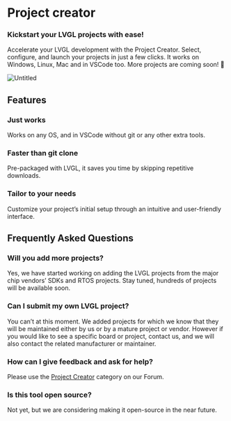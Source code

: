 # Project creator

### Kickstart your LVGL projects with ease!

Accelerate your LVGL development with the Project Creator. Select, configure, and launch your projects in just a few clicks. It works on Windows, Linux, Mac and in VSCode too. More projects are coming soon! 🚀

![Untitled](https://github.com/user-attachments/assets/84871ddb-d096-4f69-a587-63a672bd7658)


## Features
### Just works
Works on any OS, and in VSCode without git or any other extra tools.

### Faster than git clone
Pre-packaged with LVGL, it saves you time by skipping repetitive downloads.


### Tailor to your needs
Customize your project’s initial setup through an intuitive and user-friendly interface.

## Frequently Asked Questions

### Will you add more projects?
Yes, we have started working on adding the LVGL projects from the major chip vendors’ SDKs and RTOS projects. Stay tuned, hundreds of projects will be available soon.

###  Can I submit my own LVGL project?
You can’t at this moment. We added projects for which we know that they will be maintained either by us or by a mature project or vendor. However if you would like to see a specific board or project, contact us, and we will also contact the related manufacturer or maintainer.

### How can I give feedback and ask for help?
Please use the [Project Creator](https://forum.lvgl.io/c/project-creator) category on our Forum.

### Is this tool open source?
Not yet, but we are considering making it open-source in the near future.
